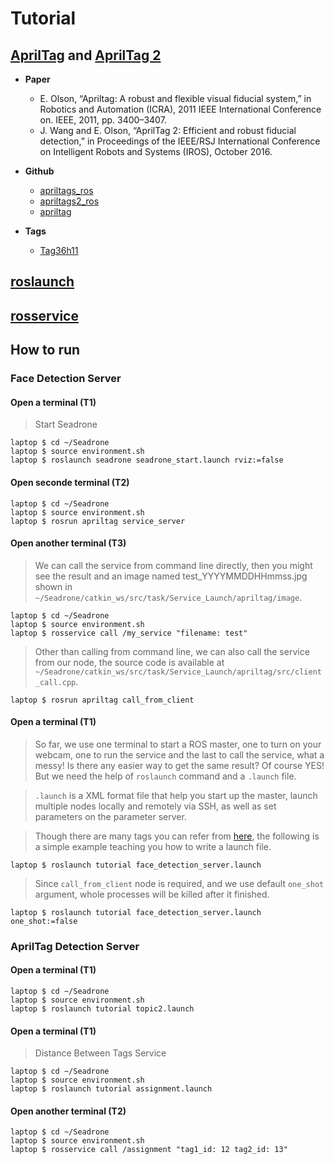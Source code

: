 # Tutorial
## [AprilTag](https://ieeexplore.ieee.org/document/5979561) and [AprilTag 2](https://ieeexplore.ieee.org/document/7759617)
- **Paper**
    - E. Olson, “Apriltag: A robust and flexible visual fiducial system,” in Robotics and Automation (ICRA), 2011 IEEE International Conference on. IEEE, 2011, pp. 3400–3407.
    - J. Wang and E. Olson, “AprilTag 2: Efficient and robust fiducial detection,” in Proceedings of the IEEE/RSJ International Conference on Intelligent Robots and Systems (IROS), October 2016.
- **Github**
    - [apriltags_ros](https://github.com/RIVeR-Lab/apriltags_ros)
    - [apriltags2_ros](https://github.com/ChalmersRobotPostman/apriltags2_ros)
    - [apriltag](https://github.com/AprilRobotics/apriltag)

- **Tags**
    - [Tag36h11](https://introlab.3it.usherbrooke.ca/mediawiki-introlab/images/7/72/Tags2x2.pdf)

## [roslaunch](http://wiki.ros.org/roslaunch)



## [rosservice](http://wiki.ros.org/Services)



## **How to run**
### **Face Detection Server**
#### Open a terminal (T1)
> Start Seadrone
```
laptop $ cd ~/Seadrone
laptop $ source environment.sh
laptop $ roslaunch seadrone seadrone_start.launch rviz:=false
```
#### Open seconde terminal (T2)
```
laptop $ cd ~/Seadrone
laptop $ source environment.sh
laptop $ rosrun apriltag service_server
```
#### Open another terminal (T3)
> We can call the service from command line directly, then you might see the result and an image named test_YYYYMMDDHHmmss.jpg shown in ```~/Seadrone/catkin_ws/src/task/Service_Launch/apriltag/image```.
```
laptop $ cd ~/Seadrone
laptop $ source environment.sh
laptop $ rosservice call /my_service "filename: test"
```
> Other than calling from command line, we can also call the service from our node, the source code is available at ```~/Seadrone/catkin_ws/src/task/Service_Launch/apriltag/src/client_call.cpp```.
```
laptop $ rosrun apriltag call_from_client
```
#### Open a terminal (T1)
> So far, we use one terminal to start a ROS master, one to turn on your webcam, one to run the service and the last to call the service, what a messy! Is there any easier way to get the same result? Of course YES! But we need the help of ```roslaunch``` command and a ```.launch``` file. 

> ```.launch``` is a XML format file that help you start up the master, launch multiple nodes locally and remotely via SSH, as well as set parameters on the parameter server. 

> Though there are many tags you can refer from [here](http://wiki.ros.org/roslaunch/XML), the following is a simple example teaching you how to write a launch file.
```
laptop $ roslaunch tutorial face_detection_server.launch
```
> Since ```call_from_client``` node is required, and we use default ```one_shot``` argument, whole processes will be killed after it finished.
```
laptop $ roslaunch tutorial face_detection_server.launch one_shot:=false
```

### **AprilTag Detection Server**
#### Open a terminal (T1)
```
laptop $ cd ~/Seadrone
laptop $ source environment.sh
laptop $ roslaunch tutorial topic2.launch
```

#### Open a terminal (T1)
> Distance Between Tags Service
```
laptop $ cd ~/Seadrone
laptop $ source environment.sh
laptop $ roslaunch tutorial assignment.launch
```
#### Open another terminal (T2)
```
laptop $ cd ~/Seadrone
laptop $ source environment.sh
laptop $ rosservice call /assignment "tag1_id: 12 tag2_id: 13"
```
